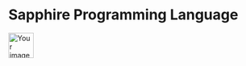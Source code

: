 # Sapphire  Programming Language
<img src="https://encrypted-tbn0.gstatic.com/images?q=tbn:ANd9GcRvjPQ-AVM5M4ZbgJ8bLwIOouK8pREccRvsmNolnKsNBh3JIX9W&s" alt="Your image title" width="50"/>



